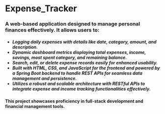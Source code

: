 # Expense_Tracker
<h3>A web-based application designed to manage personal finances effectively. It allows users to:</h3>
<h5>
  <ul>
    <li>Logging daily expenses with details like date, category, amount, and description.</li>
    <li>Dynamic dashboard metrics displaying total expenses, income, savings, most spent category, and remaining balance.</li>
    <li>Search, edit, or delete expense records easily for enhanced usability.</li>
    <li>Built with HTML, CSS, and JavaScript for the frontend and powered by a Spring Boot backend to handle REST APIs for seamless data management and persistence.</li>
    <li>Utilizes a robust and scalable architecture with RESTful APIs to integrate expense and income tracking functionalities effectively.</li>
  </ul>
</h5>

<h4>This project showcases proficiency in full-stack development and financial management tools.</h4>
